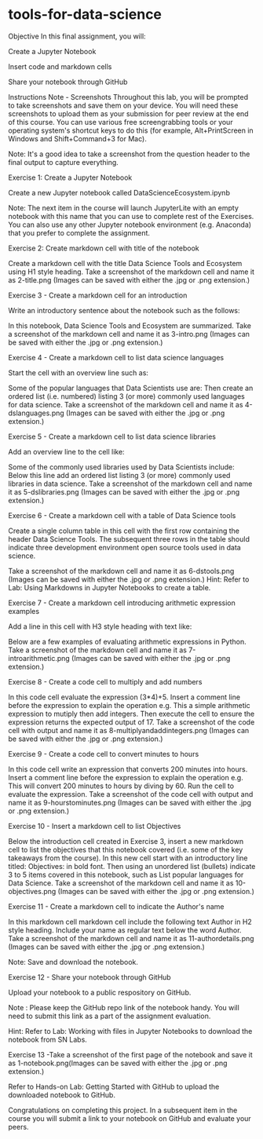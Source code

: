 # tools-for-data-science
Objective In this final assignment, you will:

Create a Jupyter Notebook

Insert code and markdown cells

Share your notebook through GitHub

Instructions Note - Screenshots Throughout this lab, you will be prompted to take screenshots and save them on your device. You will need these screenshots to upload them as your submission for peer review at the end of this course. You can use various free screengrabbing tools or your operating system's shortcut keys to do this (for example, Alt+PrintScreen in Windows and Shift+Command+3 for Mac).

Note: It's a good idea to take a screenshot from the question header to the final output to capture everything.

Exercise 1: Create a Jupyter Notebook

Create a new Jupyter notebook called DataScienceEcosystem.ipynb

Note: The next item in the course will launch JupyterLite with an empty notebook with this name that you can use to complete rest of the Exercises. You can also use any other Jupyter notebook environment (e.g. Anaconda) that you prefer to complete the assignment.

Exercise 2: Create markdown cell with title of the notebook

Create a markdown cell with the title Data Science Tools and Ecosystem using H1 style heading. Take a screenshot of the markdown cell and name it as 2-title.png (Images can be saved with either the .jpg or .png extension.)

Exercise 3 - Create a markdown cell for an introduction

Write an introductory sentence about the notebook such as the follows:

In this notebook, Data Science Tools and Ecosystem are summarized. Take a screenshot of the markdown cell and name it as 3-intro.png (Images can be saved with either the .jpg or .png extension.)

Exercise 4 - Create a markdown cell to list data science languages

Start the cell with an overview line such as:

Some of the popular languages that Data Scientists use are: Then create an ordered list (i.e. numbered) listing 3 (or more) commonly used languages for data science. Take a screenshot of the markdown cell and name it as 4-dslanguages.png (Images can be saved with either the .jpg or .png extension.)

Exercise 5 - Create a markdown cell to list data science libraries

Add an overview line to the cell like:

Some of the commonly used libraries used by Data Scientists include: Below this line add an ordered list listing 3 (or more) commonly used libraries in data science. Take a screenshot of the markdown cell and name it as 5-dslibraries.png (Images can be saved with either the .jpg or .png extension.)

Exercise 6 - Create a markdown cell with a table of Data Science tools

Create a single column table in this cell with the first row containing the header Data Science Tools. The subsequent three rows in the table should indicate three development environment open source tools used in data science.

Take a screenshot of the markdown cell and name it as 6-dstools.png (Images can be saved with either the .jpg or .png extension.) Hint: Refer to Lab: Using Markdowns in Jupyter Notebooks to create a table.

Exercise 7 - Create a markdown cell introducing arithmetic expression examples

Add a line in this cell with H3 style heading with text like:

Below are a few examples of evaluating arithmetic expressions in Python. Take a screenshot of the markdown cell and name it as 7-introarithmetic.png (Images can be saved with either the .jpg or .png extension.)

Exercise 8 - Create a code cell to multiply and add numbers

In this code cell evaluate the expression (3*4)+5. Insert a comment line before the expression to explain the operation e.g. This a simple arithmetic expression to mutiply then add integers. Then execute the cell to ensure the expression returns the expected output of 17. Take a screenshot of the code cell with output and name it as 8-multiplyandaddintegers.png (Images can be saved with either the .jpg or .png extension.)

Exercise 9 - Create a code cell to convert minutes to hours

In this code cell write an expression that converts 200 minutes into hours. Insert a comment line before the expression to explain the operation e.g. This will convert 200 minutes to hours by diving by 60. Run the cell to evaluate the expression. Take a screenshot of the code cell with output and name it as 9-hourstominutes.png (Images can be saved with either the .jpg or .png extension.)

Exercise 10 - Insert a markdown cell to list Objectives

Below the introduction cell created in Exercise 3, insert a new markdown cell to list the objectives that this notebook covered (i.e. some of the key takeaways from the course). In this new cell start with an introductory line titled: Objectives: in bold font. Then using an unordered list (bullets) indicate 3 to 5 items covered in this notebook, such as List popular languages for Data Science. Take a screenshot of the markdown cell and name it as 10-objectives.png (Images can be saved with either the .jpg or .png extension.)

Exercise 11 - Create a markdown cell to indicate the Author's name

In this markdown cell markdown cell include the following text Author in H2 style heading. Include your name as regular text below the word Author. Take a screenshot of the markdown cell and name it as 11-authordetails.png (Images can be saved with either the .jpg or .png extension.)

Note: Save and download the notebook.

Exercise 12 - Share your notebook through GitHub

Upload your notebook to a public respository on GitHub.

Note : Please keep the GitHub repo link of the notebook handy. You will need to submit this link as a part of the assignment evaluation.

Hint: Refer to Lab: Working with files in Jupyter Notebooks to download the notebook from SN Labs.

Exercise 13 -Take a screenshot of the first page of the notebook and save it as 1-notebook.png(Images can be saved with either the .jpg or .png extension.)

Refer to Hands-on Lab: Getting Started with GitHub to upload the downloaded notebook to GitHub.

Congratulations on completing this project. In a subsequent item in the course you will submit a link to your notebook on GitHub and evaluate your peers.
